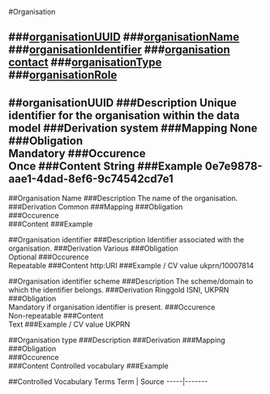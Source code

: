 #Organisation

###[organisationUUID](#organisationuuid)
###[organisationName](#organisationname)
###[organisationIdentifier](organisationidentifier)
###[organisation contact](https://github.com/JiscRDSS/rdss-canonical-data-model/blob/master/properties/Agent/Organisation/contact.md)
###[organisationType](#organisationtype)
###[organisationRole](#organisationrole)
----------------------------------------------

##organisationUUID
###Description
Unique identifier for the organisation within the data model
###Derivation
system
###Mapping
None
###Obligation	
Mandatory
###Occurence	
Once
###Content 
String
###Example
0e7e9878-aae1-4dad-8ef6-9c74542cd7e1
----------------------------------------------

##Organisation Name 
###Description
The name of the organisation.
###Derivation
Common
###Mapping
###Obligation	
###Occurence	
###Content 
###Example


##Organisation identifier
###Description
Identifier associated with the organisation.
###Derivation
Various
###Obligation	
Optional
###Occurence	
Repeatable
###Content 
http:URI 
###Example / CV value
ukprn/10007814

##Organisation identifier scheme 
###Description
The scheme/domain to which the identifier belongs.
###Derivation
Ringgold ISNI, UKPRN
###Obligation	
Mandatory if organisation identifier is present.
###Occurence	
Non-repeatable
###Content	
Text
###Example / CV value
UKPRN

##Organisation type
###Description
###Derivation
###Mapping
###Obligation	
###Occurence	
###Content 
Controlled vocabulary
###Example

##Controlled Vocabulary Terms
Term | Source
-----|-------
